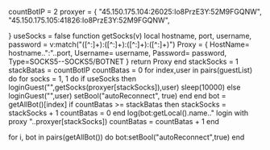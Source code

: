 countBotIP = 2
proxyer =  {
    "45.150.175.104:26025:Io8PrzE3Y:52M9FGQNW",
    "45.150.175.105:41826:Io8PrzE3Y:52M9FGQNW",

}
useSocks = false
function getSocks(v)
    local hostname, port, username, password = v:match("([^:]+):([^:]+):([^:]+):([^:]+)")
    Proxy = {
        HostName= hostname..":"..port,
        Username= username,
        Password= password,
        Type=SOCKS5--SOCKS5/BOTNET
    }
    return Proxy
end
stackSocks = 1
stackBatas = countBotIP
countBatas = 0
for index,user in pairs(guestList) do
    for socks = 1, 1 do
        if useSocks then
        loginGuest("",getSocks(proxyer[stackSocks]),user)
        sleep(10000)
        else
        loginGuest("",user)
		setBool("autoReconnect", true)
        end
    end
    bot = getAllBot()[index]
    if countBatas >= stackBatas then
        stackSocks = stackSocks + 1
        countBatas = 0
    end
    log(bot:getLocal().name.." login with proxy "..proxyer[stackSocks])
    countBatas = countBatas + 1
end

for i, bot in pairs(getAllBot()) do
bot:setBool("autoReconnect",true)
end
